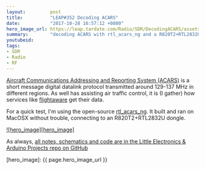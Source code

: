```yaml
---
layout:         post
title:          "LEAP#352 Decoding ACARS"
date:           "2017-10-28 16:57:12 +0800"
hero_image_url: https://leap.tardate.com/Radio/SDR/DecodingACARS/assets/DecodingACARS_build.jpg
summary:        "decoding ACARS with rtl_acars_ng and a R820T2+RTL2832U dongle on MacOSX"
youtubeid:
tags:
- SDR
- Radio
- RF
---
```



[Aircraft Communications Addressing and Reporting System (ACARS)](https://en.wikipedia.org/wiki/Aircraft_Communications_Addressing_and_Reporting_System)
is a short message digital datalink protocol transmitted around 129-137 MHz in different regions.
As well has assisting air traffic control, it is (I gather) how services like [flightaware](http://flightaware.com/live/airport/WSSS) get their data.

For a quick test, I'm using the open-source [rtl_acars_ng](https://github.com/gat3way/rtl_acars_ng).
It built and ran on MacOSX without trouble, connecting to an R820T2+RTL2832U dongle.

[![hero_image][hero_image]][project]

As always, [all notes, schematics and code are in the Little Electronics & Arduino Projects repo on GitHub][project]

[leap]: https://leap.tardate.com
[project]: https://github.com/tardate/LittleArduinoProjects/tree/master/Radio/SDR/DecodingACARS
[hero_image]: {{ page.hero_image_url }}
